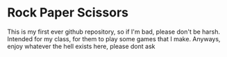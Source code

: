 # Rock Paper Scissors
This is my first ever github repository, so if I'm bad, please don't be harsh.
Intended for my class, for them to play some games that I make.
Anyways, enjoy whatever the hell exists here, please dont ask
